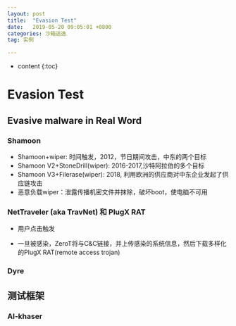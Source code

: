 ```yaml
---
layout: post
title:  "Evasion Test"
date:   2019-05-20 09:05:01 +0800
categories: 沙箱逃逸
tag: 实例

---
```

* content
{:toc}


# Evasion Test

## Evasive malware in Real Word

### Shamoon

* Shamoon+wiper: 时间触发，2012，节日期间攻击，中东的两个目标
* Shamoon V2+StoneDrill(wiper): 2016-2017,沙特阿拉伯的多个目标
* Shamoon V3+Filerase(wiper): 2018, 利用欧洲的供应商对中东企业发起了供应链攻击
* 恶意负载wiper：泄露传播机密文件并抹除，破坏boot，使电脑不可用

### NetTraveler (aka TravNet) 和 PlugX RAT

* 用户点击触发

* 一旦被感染，ZeroT将与C&C链接，并上传感染的系统信息，然后下载多样化的PlugX RAT(remote access trojan)

### Dyre



## 测试框架

### Al-khaser

